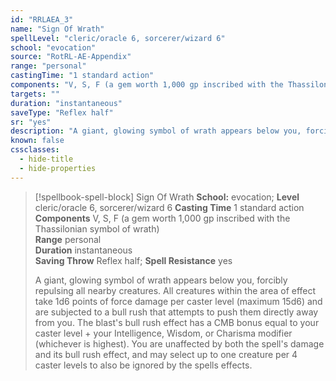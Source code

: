 ```yaml
---
id: "RRLAEA_3"
name: "Sign Of Wrath"
spellLevel: "cleric/oracle 6, sorcerer/wizard 6"
school: "evocation"
source: "RotRL-AE-Appendix"
range: "personal"
castingTime: "1 standard action"
components: "V, S, F (a gem worth 1,000 gp inscribed with the Thassilonian symbol of wrath)"
targets: ""
duration: "instantaneous"
saveType: "Reflex half"
sr: "yes"
description: "A giant, glowing symbol of wrath appears below you, forcibly repulsing all nearby creatures. All creatures within the area of effect take 1d6 points of force damage per caster level (maximum 15d6) and are subjected to a bull rush that attempts to push them directly away from you. The blast's bull rush effect has a CMB bonus equal to your caster level + your Intelligence, Wisdom, or Charisma modifier (whichever is highest). You are unaffected by both the spell's damage and its bull rush effect, and may select up to one creature per 4 caster levels to also be ignored by the spells effects."
known: false
cssclasses:
  - hide-title
  - hide-properties
---
```


> [!spellbook-spell-block] Sign Of Wrath
> **School:** evocation; **Level** cleric/oracle 6, sorcerer/wizard 6
> **Casting Time** 1 standard action  
> **Components** V, S, F (a gem worth 1,000 gp inscribed with the Thassilonian symbol of wrath)  
> **Range** personal  
> **Duration** instantaneous  
> **Saving Throw** Reflex half; **Spell Resistance** yes
> 
> A giant, glowing symbol of wrath appears below you, forcibly repulsing all nearby creatures. All creatures within the area of effect take 1d6 points of force damage per caster level (maximum 15d6) and are subjected to a bull rush that attempts to push them directly away from you. The blast's bull rush effect has a CMB bonus equal to your caster level + your Intelligence, Wisdom, or Charisma modifier (whichever is highest). You are unaffected by both the spell's damage and its bull rush effect, and may select up to one creature per 4 caster levels to also be ignored by the spells effects.